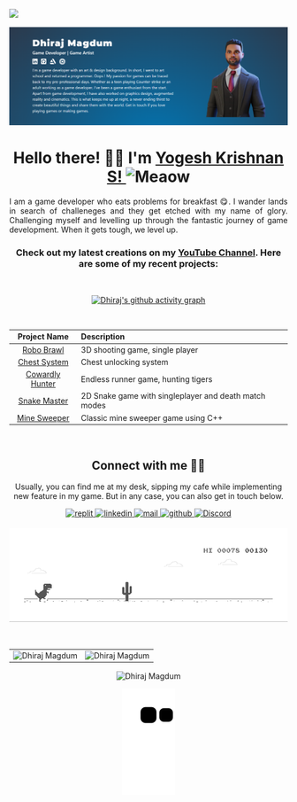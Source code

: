 ![](https://hit.yhype.me/github/profile?user_id=77713888)

<div align="center">

[![MastHead](https://github.com/Dhiraj57/Dhiraj57/blob/main/soc/webpage.png)](https://dhiraj57.github.io/)

# Hello there! 👋🏻 I'm <a href="https://www.linkedin.com/in/yogesh-krishnan-s-44ba7714a/" target="_blank"> Yogesh Krishnan S! </a> <img src="https://i.imgur.com/veZrcC7.gif" alt="Meaow" width="50" />

<div align="justify">
 
I am a game developer who eats problems for breakfast 😋. I wander lands in search of challeneges and they get etched with my name of glory. Challenging myself and levelling up through the fantastic journey of game development. When it gets tough, we level up.

</div> 
 
### Check out my latest creations on my [YouTube Channel](https://www.youtube.com/channel/UC0IIGVFJE3vCvDO0FXDnQwg). Here are some of my recent projects:
 
<br/>

[![Dhiraj's github activity graph](https://activity-graph.herokuapp.com/graph?username=Dhiraj57&theme=react-dark)](https://github.com/Dhiraj57/github-readme-activity-graph)

<br/>


| Project Name      | Description | 
| :---:        |    :----   |  
| [Robo Brawl](https://github.com/yogesh28-git/Robo-Brawl)     | 3D shooting game, single player
| [Chest System](https://github.com/yogesh28-git/Chest-System)   | Chest unlocking system
| [Cowardly Hunter](https://github.com/yogesh28-git/Cowardly-Hunter)     | Endless runner game, hunting tigers
| [Snake Master](https://github.com/yogesh28-git/SnakeMaster)     | 2D Snake game with singleplayer and death match modes
| [Mine Sweeper](https://github.com/yogesh28-git/MineSweeper)     | Classic mine sweeper game using C++

<br/>
 
## Connect with me 🤝🏻
Usually, you can find me at my desk, sipping my cafe while implementing new feature in my game. But in any case, you can also get in touch below.

<a href="https://replit.com/@YogeshKrishnan" target="_blank">
<img src=https://img.shields.io/badge/replit-%2324292e.svg?&style=for-the-badge&logo=replit&logoColor=white alt=replit style="margin-bottom: 5px;" />
</a>
<a href="https://www.linkedin.com/in/yogesh-krishnan-s-44ba7714a/" target="_blank">
<img src=https://img.shields.io/badge/linkedin-%231E77B5.svg?&style=for-the-badge&logo=linkedin&logoColor=white alt=linkedin style="margin-bottom: 5px;" />
</a>
<a href="mailto:yogeshsuresh28@gmail.com" target="_blank">
<img src=https://img.shields.io/badge/Gmail-D14836?style=for-the-badge&logo=gmail&logoColor=white alt=mail style="margin-bottom: 5px;" />
</a> 
<a href="https://github.com/yogesh28-git" target="_blank">
<img src=https://img.shields.io/badge/github-%2324292e.svg?&style=for-the-badge&logo=github&logoColor=white alt=github style="margin-bottom: 5px;" />
</a>
<a href="https://discord.com/users/y0_0go"><img alt=" Discord" src="https://img.shields.io/badge/Discord-7289DA?style=for-the-badge&logo=discord&logoColor=white"></a>
 
 <br/>
 
![Dino](https://raw.githubusercontent.com/Dhiraj57/Dhiraj57/main/dino.gif)

 <br/>
 
 
 <table>
  <tr>
   
<td><img src="https://github-readme-stats.vercel.app/api?username=Dhiraj57&include_all_commits=true&count_private=true&show_icons=true&line_height=20&title_color=7A7ADB&icon_color=2234AE&text_color=D3D3D3&bg_color=0,000000,130F40" alt="Dhiraj Magdum" />
    <td><img src="https://github-readme-stats.vercel.app/api/top-langs?username=Dhiraj57&show_icons=true&locale=en&layout=compact&title_color=7A7ADB&icon_color=2234AE&text_color=D3D3D3&bg_color=0,000000,130F40" alt="Dhiraj Magdum" /></td>
  </tr>
</table>

<!-- Stats -->
<p><img align="center" src="https://github-readme-streak-stats.herokuapp.com/?user=Dhiraj57&theme=dark" alt="Dhiraj Magdum" /></p>
  
 

<!-- My contribution graph : -->
![Watch my contribution graph !](https://github.com/Dhiraj57/Dhiraj57/blob/output/github-contribution-grid-snake.svg)

</div>











